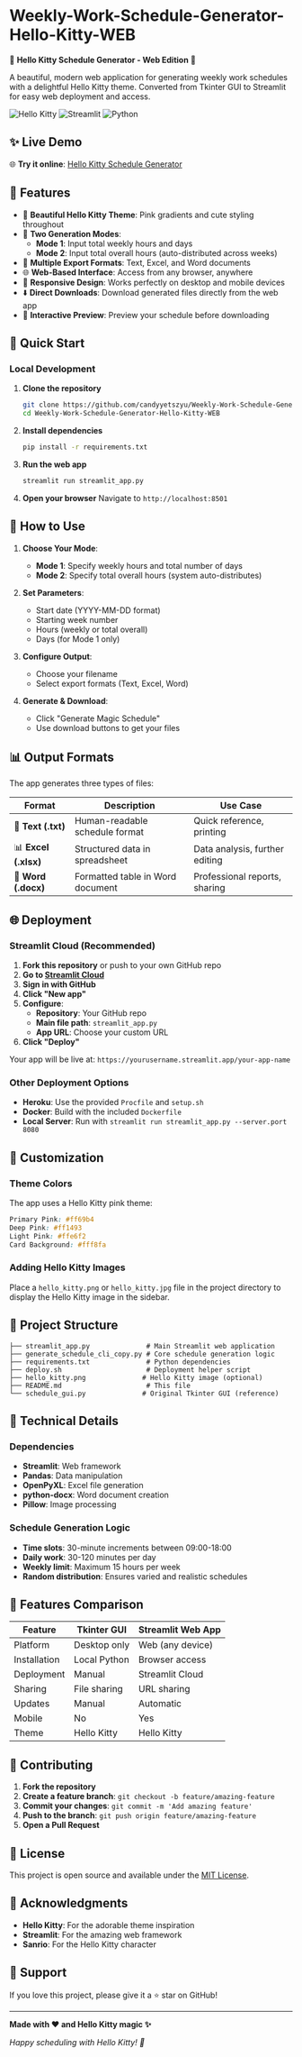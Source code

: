 # Weekly-Work-Schedule-Generator-Hello-Kitty-WEB

🎀 **Hello Kitty Schedule Generator - Web Edition** 🎀

A beautiful, modern web application for generating weekly work schedules with a delightful Hello Kitty theme. Converted from Tkinter GUI to Streamlit for easy web deployment and access.

![Hello Kitty](https://img.shields.io/badge/Hello-Kitty-Pink?style=for-the-badge&logo=heart&color=ff69b4)
![Streamlit](https://img.shields.io/badge/Streamlit-Web%20App-ff4b4b?style=for-the-badge&logo=streamlit)
![Python](https://img.shields.io/badge/Python-3.8+-blue?style=for-the-badge&logo=python)

## ✨ Live Demo

🌐 **Try it online**: [Hello Kitty Schedule Generator](https://weekly-work-schedule-generator-hello-kitty-web-47p6emozjejiyx3.streamlit.app/)

## 🎯 Features

- 🌸 **Beautiful Hello Kitty Theme**: Pink gradients and cute styling throughout
- 🎀 **Two Generation Modes**: 
  - **Mode 1**: Input total weekly hours and days
  - **Mode 2**: Input total overall hours (auto-distributed across weeks)
- 📄 **Multiple Export Formats**: Text, Excel, and Word documents
- 🌐 **Web-Based Interface**: Access from any browser, anywhere
- 📱 **Responsive Design**: Works perfectly on desktop and mobile devices
- ⬇️ **Direct Downloads**: Download generated files directly from the web app
- 🎨 **Interactive Preview**: Preview your schedule before downloading

## 🚀 Quick Start

### Local Development

1. **Clone the repository**
   ```bash
   git clone https://github.com/candyyetszyu/Weekly-Work-Schedule-Generator-Hello-Kitty-WEB.git
   cd Weekly-Work-Schedule-Generator-Hello-Kitty-WEB
   ```

2. **Install dependencies**
   ```bash
   pip install -r requirements.txt
   ```

3. **Run the web app**
   ```bash
   streamlit run streamlit_app.py
   ```

4. **Open your browser**
   Navigate to `http://localhost:8501`

## 🎯 How to Use

1. **Choose Your Mode**:
   - **Mode 1**: Specify weekly hours and total number of days
   - **Mode 2**: Specify total overall hours (system auto-distributes)

2. **Set Parameters**:
   - Start date (YYYY-MM-DD format)
   - Starting week number
   - Hours (weekly or total overall)
   - Days (for Mode 1 only)

3. **Configure Output**:
   - Choose your filename
   - Select export formats (Text, Excel, Word)

4. **Generate & Download**:
   - Click "Generate Magic Schedule"
   - Use download buttons to get your files

## 📊 Output Formats

The app generates three types of files:

| Format | Description | Use Case |
|--------|-------------|----------|
| 📄 **Text (.txt)** | Human-readable schedule format | Quick reference, printing |
| 📊 **Excel (.xlsx)** | Structured data in spreadsheet | Data analysis, further editing |
| 📝 **Word (.docx)** | Formatted table in Word document | Professional reports, sharing |

## 🌐 Deployment

### Streamlit Cloud (Recommended)

1. **Fork this repository** or push to your own GitHub repo
2. **Go to [Streamlit Cloud](https://share.streamlit.io)**
3. **Sign in with GitHub**
4. **Click "New app"**
5. **Configure**:
   - **Repository**: Your GitHub repo
   - **Main file path**: `streamlit_app.py`
   - **App URL**: Choose your custom URL
6. **Click "Deploy"**

Your app will be live at: `https://yourusername.streamlit.app/your-app-name`

### Other Deployment Options

- **Heroku**: Use the provided `Procfile` and `setup.sh`
- **Docker**: Build with the included `Dockerfile`
- **Local Server**: Run with `streamlit run streamlit_app.py --server.port 8080`

## 🎨 Customization

### Theme Colors

The app uses a Hello Kitty pink theme:

```css
Primary Pink: #ff69b4
Deep Pink: #ff1493
Light Pink: #ffe6f2
Card Background: #fff8fa
```

### Adding Hello Kitty Images

Place a `hello_kitty.png` or `hello_kitty.jpg` file in the project directory to display the Hello Kitty image in the sidebar.

## 📁 Project Structure

```
├── streamlit_app.py              # Main Streamlit web application
├── generate_schedule_cli_copy.py # Core schedule generation logic
├── requirements.txt              # Python dependencies
├── deploy.sh                     # Deployment helper script
├── hello_kitty.png              # Hello Kitty image (optional)
├── README.md                     # This file
└── schedule_gui.py              # Original Tkinter GUI (reference)
```

## 🔧 Technical Details

### Dependencies

- **Streamlit**: Web framework
- **Pandas**: Data manipulation
- **OpenPyXL**: Excel file generation
- **python-docx**: Word document creation
- **Pillow**: Image processing

### Schedule Generation Logic

- **Time slots**: 30-minute increments between 09:00-18:00
- **Daily work**: 30-120 minutes per day
- **Weekly limit**: Maximum 15 hours per week
- **Random distribution**: Ensures varied and realistic schedules

## 🌟 Features Comparison

| Feature | Tkinter GUI | Streamlit Web App |
|---------|-------------|-------------------|
| Platform | Desktop only | Web (any device) |
| Installation | Local Python | Browser access |
| Deployment | Manual | Streamlit Cloud |
| Sharing | File sharing | URL sharing |
| Updates | Manual | Automatic |
| Mobile | No | Yes |
| Theme | Hello Kitty | Hello Kitty |

## 🤝 Contributing

1. **Fork the repository**
2. **Create a feature branch**: `git checkout -b feature/amazing-feature`
3. **Commit your changes**: `git commit -m 'Add amazing feature'`
4. **Push to the branch**: `git push origin feature/amazing-feature`
5. **Open a Pull Request**

## 📝 License

This project is open source and available under the [MIT License](LICENSE).

## 🙏 Acknowledgments

- **Hello Kitty**: For the adorable theme inspiration
- **Streamlit**: For the amazing web framework
- **Sanrio**: For the Hello Kitty character

## 🎀 Support

If you love this project, please give it a ⭐ star on GitHub!

---

**Made with ❤️ and Hello Kitty magic ✨**

*Happy scheduling with Hello Kitty! 🎀* 
